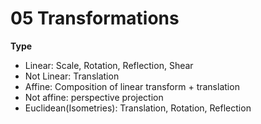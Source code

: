 # 05 Transformations

**Type**

- Linear: Scale, Rotation, Reflection, Shear
- Not Linear: Translation
- Affine: Composition of linear transform + translation
- Not affine: perspective projection
- Euclidean(Isometries): Translation, Rotation, Reflection

